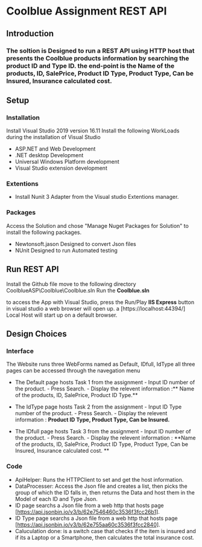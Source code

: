 # Coolblue Assignment REST API 
## Introduction
### The soltion is Designed to run a REST API using HTTP host that presents the Coolblue products information by searching the product ID and Type ID. the end-point is the Name of the products, ID, SalePrice, Product ID Type,  Product Type, Can be Insured, Insurance calculated cost. 


## Setup
### Installation

Install Visual Studio 2019 version 16.11 
Install the following WorkLoads during the installation of Visual Studio
- ASP.NET and Web Development
- .NET desktop Development
- Universal Windows Platform development
- Visual Studio extension development


### Extentions
- Install Nunit 3 Adapter from the Visual studio Extentions manager.

### Packages
Access the Solution and chose "Manage Nuget Packages for Solution" to install the following packages.
- Newtonsoft.jason
      Designed to convert Json files
- NUnit
      Designed to run Automated testing

## Run REST API
Install the Github file move to the following directory CoolblueASP\Coolblue\Coolblue.sln
Run the **Coolblue.sln**

to access the App with Visual Studio, press the Run/Play **IIS Express** button in visual studio a web browser will open up. 
a [https://localhost:44394/] Local Host will start up on a default browser.

## Design Choices
### Interface
The Website runs three WebForms named as Default, IDfull, IdType all three pages can be accessed through the navegation menu

- The Default page hosts Task 1 from the assignment
              - Input ID number of the product. 
              - Press Search. 
              - Display the relevent information :** Name of the products, ID, SalePrice, Product ID Type.**
              
- The IdType page hosts Task 2 from the assignment
              - Input ID Type number of the product. 
              - Press Search. 
              - Display the relevent information : **Product ID Type,  Product Type, Can be Insured.**
              
- The IDfull page hosts Task 3 from the assignment
              - Input ID number of the product. 
              - Press Search. 
              - Display the relevent information : **Name of the products, ID, SalePrice, Product ID Type,  Product Type, Can be Insured, Insurance calculated cost. **

### Code

- ApiHelper: Runs the HTTPClient to set and get the host information.
- DataProcesser: Access the Json file and creates a list, then picks the group of which the ID falls in, then returns the Data and host them in the Model of each ID and Type Json.
- ID page searchs a Json file from a web http that hosts page [https://api.jsonbin.io/v3/b/62e7546460c3536f3fcc26b1].
- ID Type page searchs a Json file from a web http that hosts page [https://api.jsonbin.io/v3/b/62e755aa60c3536f3fcc2840].
- Caluculation done: is a switch case that checks if the item is insured and if its a Laptop or a Smartphone, then calculates the total insurance cost.

